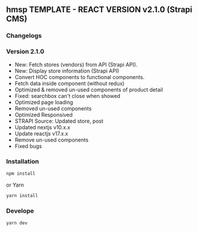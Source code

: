 ## hmsp TEMPLATE - REACT VERSION v2.1.0 (Strapi CMS)

### Changelogs

### Version 2.1.0
* New: Fetch stores (vendors) from API (Strapi API).
* New: Display store information (Strapi API)
* Convert HOC components to functional components. 
* Fetch data inside component (without redux)
* Optimized & removed un-used components of product detail 
* Fixed: searchbox can't close when showed
* Optimized page loading
* Removed un-used components 
* Optimized Responsived
* STRAPI Source: Updated store, post
* Updated nextjs v10.x.x
* Update reactjs v17.x.x
* Remove un-used components
* Fixed bugs

### Installation
```bash
npm install
```
or Yarn
```bash
yarn install 
```
### Develope
```bash
yarn dev 
```
